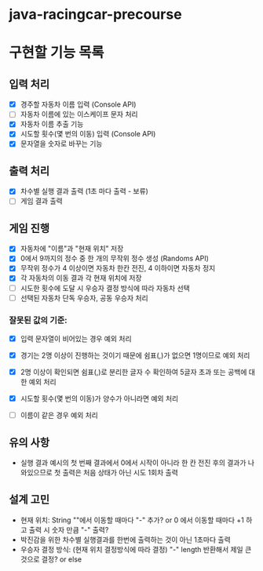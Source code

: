 # java-racingcar-precourse

# 구현할 기능 목록
## 입력 처리
- [x] 경주할 자동차 이름 입력 (Console API)
- [ ] 자동차 이름에 있는 이스케이프 문자 처리
- [x] 자동차 이름 추출 기능
- [x] 시도할 횟수(몇 번의 이동) 입력 (Console API) 
- [x] 문자열을 숫자로 바꾸는 기능

## 출력 처리 
- [x] 차수별 실행 결과 출력 (1초 마다 출력 - 보류)
- [ ] 게임 결과 출력

## 게임 진행
- [x] 자동차에 "이름"과 "현재 위치" 저장
- [x] 0에서 9까지의 정수 중 한 개의 무작위 정수 생성 (Randoms API)
- [x] 무작위 정수가 4 이상이면 자동차 한칸 전진, 4 이하이면 자동차 정지
- [x] 각 자동차의 이동 결과 각 현재 위치에 저장
- [ ] 시도한 횟수에 도달 시 우승자 결정 방식에 따라 자동차 선택
- [ ] 선택된 자동차 단독 우승자, 공동 우승자 처리

### 잘못된 값의 기준:
- [x] 입력 문자열이 비어있는 경우 예외 처리
- [x] 경기는 2명 이상이 진행하는 것이기 때문에 쉼표(,)가 없으면 1명이므로 예외 처리
- [x] 2명 이상이 확인되면 쉼표(,)로 분리한 글자 수 확인하여 5글자 초과 또는 공백에 대한 예외 처리
- [x] 시도할 횟수(몇 번의 이동)가 양수가 아니라면 예외 처리
- [ ] 이름이 같은 경우 예외 처리


## 유의 사항
- 실행 결과 예시의 첫 번째 결과에서 0에서 시작이 아니라 한 칸 전진 후의 결과가 나와있으므로 첫 출력은 처음 상태가 아닌 시도 1회차 출력

## 설계 고민
- 현재 위치: String ""에서 이동할 때마다 "-" 추가? or 0 에서 이동할 때마다 +1 하고 출력 시 숫자 만큼 "-" 출력?
- 박진감을 위한 차수별 실행결과를 한번에 출력하는 것이 아닌 1초마다 출력
- 우승자 결정 방식: (현재 위치 결정방식에 따라 결정) "-" length 반환해서 제일 큰것으로 결정? or else